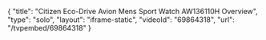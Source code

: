 {
    "title": "Citizen Eco-Drive Avion Mens Sport Watch AW136110H Overview",
    "type": "solo",
    "layout": "iframe-static",
    "videoId": "69864318",
    "url": "\/tvpembed\/69864318"
}
